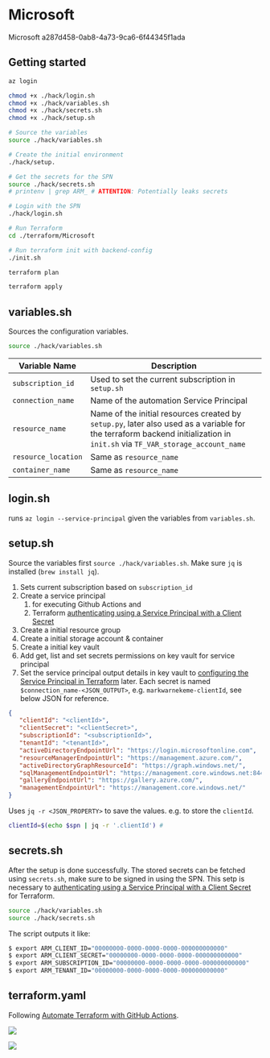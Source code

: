 # Microsoft

Microsoft a287d458-0ab8-4a73-9ca6-6f44345f1ada

## Getting started

```bash
az login

chmod +x ./hack/login.sh
chmod +x ./hack/variables.sh
chmod +x ./hack/secrets.sh
chmod +x ./hack/setup.sh

# Source the variables
source ./hack/variables.sh

# Create the initial environment
./hack/setup.

# Get the secrets for the SPN
source ./hack/secrets.sh
# printenv | grep ARM_ # ATTENTION: Potentially leaks secrets

# Login with the SPN
./hack/login.sh

# Run Terraform
cd ./terraform/Microsoft

# Run terraform init with backend-config
./init.sh

terraform plan

terraform apply
```

## variables.sh

Sources the configuration variables.

```bash
source ./hack/variables.sh
```

| Variable Name       | Description                                                                                                                                                                |
| ------------------- | -------------------------------------------------------------------------------------------------------------------------------------------------------------------------- |
| `subscription_id`   | Used to set the current subscription in `setup.sh`                                                                                                                         |
| `connection_name`   | Name of the automation Service Principal                                                                                                                                   |
| `resource_name`     | Name of the initial resources created by `setup.py`, later also used as a variable for the terraform backend initialization in `init.sh` via `TF_VAR_storage_account_name` |
| `resource_location` | Same as `resource_name`                                                                                                                                                    |
| `container_name`    | Same as `resource_name`                                                                                                                                                    |

## login.sh

runs `az login --service-principal` given the variables from `variables.sh`.

## setup.sh

Source the variables first `source ./hack/variables.sh`.
Make sure `jq` is installed (`brew install jq`).

1. Sets current subscription based on `subscription_id`
2. Create a service principal
   1. for executing Github Actions and
   2. Terraform [authenticating using a Service Principal with a Client Secret](https://registry.terraform.io/providers/hashicorp/azurerm/latest/docs/guides/service_principal_client_secret)
3. Create a initial resource group
4. Create a initial storage account & container
5. Create a initial key vault
6. Add get, list and set secrets permissions on key vault for service principal
7. Set the service principal output details in key vault to [configuring the Service Principal in Terraform](https://registry.terraform.io/providers/hashicorp/azurerm/latest/docs/guides/service_principal_client_secret#configuring-the-service-principal-in-terraform) later. Each secret is named `$connection_name-<JSON_OUTPUT>`, e.g. `markwarnekeme-clientId`, see below JSON for reference.

```JSON
{
   "clientId": "<clientId>",
   "clientSecret": "<clientSecret>",
   "subscriptionId": "<subscriptionId>",
   "tenantId": "<tenantId>",
   "activeDirectoryEndpointUrl": "https://login.microsoftonline.com",
   "resourceManagerEndpointUrl": "https://management.azure.com/",
   "activeDirectoryGraphResourceId": "https://graph.windows.net/",
   "sqlManagementEndpointUrl": "https://management.core.windows.net:8443/",
   "galleryEndpointUrl": "https://gallery.azure.com/",
   "managementEndpointUrl": "https://management.core.windows.net/"
}
```

Uses `jq -r <JSON_PROPERTY>` to save the values. e.g. to store the `clientId`.

```bash
clientId=$(echo $spn | jq -r '.clientId') #
```

## secrets.sh

After the setup is done successfully. The stored secrets can be fetched using `secrets.sh`, make sure to be signed in using the SPN.
This setp is necessary to [authenticating using a Service Principal with a Client Secret](https://registry.terraform.io/providers/hashicorp/azurerm/latest/docs/guides/service_principal_client_secret) for Terraform.

```bash
source ./hack/variables.sh
source ./hack/secrets.sh
```

The script outputs it like:

```bash
$ export ARM_CLIENT_ID="00000000-0000-0000-0000-000000000000"
$ export ARM_CLIENT_SECRET="00000000-0000-0000-0000-000000000000"
$ export ARM_SUBSCRIPTION_ID="00000000-0000-0000-0000-000000000000"
$ export ARM_TENANT_ID="00000000-0000-0000-0000-000000000000"
```

## terraform.yaml

Following [Automate Terraform with GitHub Actions](https://learn.hashicorp.com/tutorials/terraform/github-actions).

![](https://learn.hashicorp.com/img/terraform/automation/tfc-gh-actions-workflow.png)


![](https://learn.hashicorp.com/img/terraform/automation/pr-master-gh-actions-workflow.png)